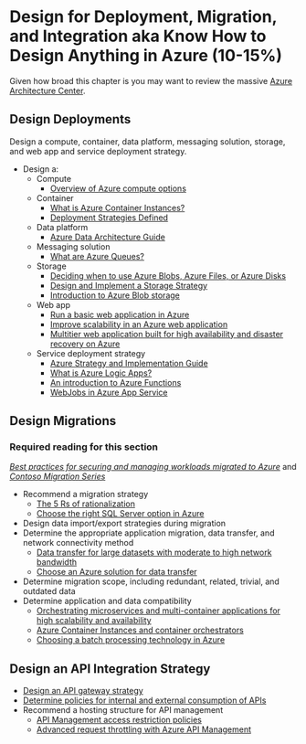 # Design for Deployment, Migration, and Integration aka Know How to Design Anything in Azure (10-15%)

Given how broad this chapter is you may want to review the massive [Azure Architecture Center](https://docs.microsoft.com/en-us/azure/architecture/).

## Design Deployments

Design a compute, container, data platform, messaging solution, storage, and web app and service deployment strategy.

* Design a:
  * Compute
    * [Overview of Azure compute options](https://docs.microsoft.com/en-us/azure/architecture/guide/technology-choices/compute-overview)
  * Container
    * [What is Azure Container Instances?](https://docs.microsoft.com/en-us/azure/container-instances/container-instances-overview)
    * [Deployment Strategies Defined](http://blog.itaysk.com/2017/11/20/deployment-strategies-defined)
  * Data platform
    * [Azure Data Architecture Guide](https://docs.microsoft.com/en-us/azure/architecture/data-guide/)
  * Messaging solution
    * [What are Azure Queues?](https://docs.microsoft.com/en-us/azure/storage/queues/storage-queues-introduction)
  * Storage
    * [Deciding when to use Azure Blobs, Azure Files, or Azure Disks](https://docs.microsoft.com/en-us/azure/storage/common/storage-decide-blobs-files-disks)
    * [Design and Implement a Storage Strategy](https://www.lynda.com/Azure-tutorials/Microsoft-Azure-Design-Implement-Storage-Strategy/534642-2.html)
    * [Introduction to Azure Blob storage](https://docs.microsoft.com/en-us/azure/storage/blobs/storage-blobs-introduction)
  * Web app
    * [Run a basic web application in Azure](https://docs.microsoft.com/en-us/azure/architecture/reference-architectures/app-service-web-app/basic-web-app)
    * [Improve scalability in an Azure web application](https://docs.microsoft.com/en-us/azure/architecture/reference-architectures/app-service-web-app/scalable-web-app)
    * [Multitier web application built for high availability and disaster recovery on Azure](https://docs.microsoft.com/en-us/azure/architecture/example-scenario/infrastructure/multi-tier-app-disaster-recovery)
  * Service deployment strategy
    * [Azure Strategy and Implementation Guide](https://azure.microsoft.com/en-us/resources/azure-strategy-and-implementation-guide/en-us/)
    * [What is Azure Logic Apps?](https://docs.microsoft.com/en-us/azure/logic-apps/logic-apps-overview)
    * [An introduction to Azure Functions](https://docs.microsoft.com/en-us/azure/azure-functions/functions-overview)
    * [WebJobs in Azure App Service](https://docs.microsoft.com/en-us/azure/app-service/webjobs-create)

## Design Migrations

### Required reading for this section

 *[Best practices for securing and managing workloads migrated to Azure](https://docs.microsoft.com/en-us/azure/migrate/migrate-best-practices-security-management)* and *[Contoso Migration Series](https://docs.microsoft.com/en-us/azure/migrate/contoso-migration-overview)*

* Recommend a migration strategy
  * [The 5 Rs of rationalization](https://docs.microsoft.com/en-us/azure/architecture/cloud-adoption/digital-estate/5-rs-of-rationalization)
  * [Choose the right SQL Server option in Azure](https://docs.microsoft.com/en-us/azure/sql-database/sql-database-paas-vs-sql-server-iaas)
* Design data import/export strategies during migration
* Determine the appropriate application migration, data transfer, and network connectivity method
  * [Data transfer for large datasets with moderate to high network bandwidth](https://docs.microsoft.com/en-us/azure/storage/common/storage-solution-large-dataset-moderate-high-network?toc=%2fazure%2fstorage%2fblobs%2ftoc.json)
  * [Choose an Azure solution for data transfer](https://docs.microsoft.com/en-us/azure/storage/common/storage-choose-data-transfer-solution?toc=%2fazure%2fstorage%2fblobs%2ftoc.json)
* Determine migration scope, including redundant, related, trivial, and outdated data
* Determine application and data compatibility
  * [Orchestrating microservices and multi-container applications for high scalability and availability](https://docs.microsoft.com/en-us/dotnet/standard/microservices-architecture/architect-microservice-container-applications/scalable-available-multi-container-microservice-applications)
  * [Azure Container Instances and container orchestrators](https://docs.microsoft.com/en-us/azure/container-instances/container-instances-orchestrator-relationship)
  * [Choosing a batch processing technology in Azure](https://docs.microsoft.com/en-us/azure/architecture/data-guide/technology-choices/batch-processing)

## Design an API Integration Strategy

* [Design an API gateway strategy](https://docs.microsoft.com/en-us/azure/architecture/best-practices/api-design)
* [Determine policies for internal and external consumption of APIs](https://docs.microsoft.com/en-us/azure/architecture/best-practices/api-implementation)
* Recommend a hosting structure for API management
  * [API Management access restriction policies](https://docs.microsoft.com/en-us/azure/api-management/api-management-access-restriction-policies)
  * [Advanced request throttling with Azure API Management](https://docs.microsoft.com/en-us/azure/api-management/api-management-sample-flexible-throttling)

